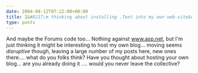 ```yaml
---
date: 2004-08-12T07:22:00+00:00
title: I&#8217;m thinking about installing .Text into my own web-site&#8230;
type: posts
---
```

And maybe the Forums code too... Nothing against www.asp.net, but I'm just thinking it might be interesting to host my own blog... moving seems _disruptive_ though, leaving a large number of my posts here, new ones there.... what do you folks think? Have you thought about hosting your own blog... are you already doing it .... would you never leave the collective?
